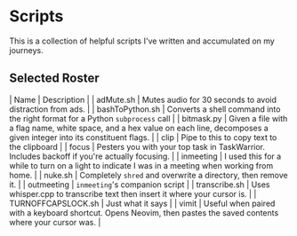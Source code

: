 # Scripts

This is a collection of helpful scripts I've written and accumulated on my
journeys.

## Selected Roster
| Name | Description |
| adMute.sh | Mutes audio for 30 seconds to avoid distraction from ads. |
| bashToPython.sh | Converts a shell command into the right format for a Python `subprocess` call |
| bitmask.py | Given a file with a flag name, white space, and a hex value on each line, decomposes a given integer into its constituent flags. |
| clip | Pipe to this to copy text to the clipboard |
| focus | Pesters you with your top task in TaskWarrior. Includes backoff if you're actually focusing. |
| inmeeting | I used this for a while to turn on a light to indicate I was in a meeting when working from home. |
| nuke.sh | Completely `shred` and overwrite a directory, then remove it. |
| outmeeting | `inmeeting`'s companion script |
| transcribe.sh | Uses whisper.cpp to transcribe text then insert it where your
cursor is. |
| TURNOFFCAPSLOCK.sh | Just what it says |
| vimit | Useful when paired with a keyboard shortcut. Opens Neovim, then pastes the saved contents where your cursor was. |
